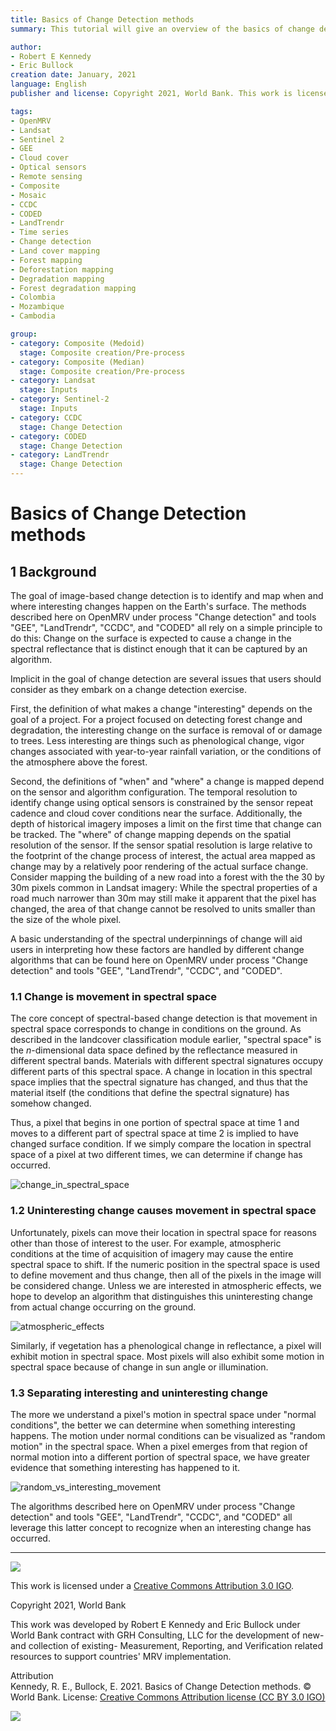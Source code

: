 ```yaml
---
title: Basics of Change Detection methods
summary: This tutorial will give an overview of the basics of change detection methods, and introduce three different algorithms (LandTrendr, CCDC, and CODED) for monitoring landscape changes. There are in-depth tutorials here on OpenMRV under process "Change detection" for all three of these algorithms if you want to know more or to try landcover change detection yourself. 

author:
- Robert E Kennedy
- Eric Bullock
creation date: January, 2021
language: English
publisher and license: Copyright 2021, World Bank. This work is licensed under a Creative Commons Attribution 3.0 IGO

tags:
- OpenMRV
- Landsat
- Sentinel 2
- GEE
- Cloud cover
- Optical sensors
- Remote sensing
- Composite
- Mosaic
- CCDC
- CODED
- LandTrendr
- Time series
- Change detection
- Land cover mapping
- Forest mapping
- Deforestation mapping
- Degradation mapping
- Forest degradation mapping
- Colombia
- Mozambique
- Cambodia

group:
- category: Composite (Medoid)
  stage: Composite creation/Pre-process
- category: Composite (Median)
  stage: Composite creation/Pre-process
- category: Landsat
  stage: Inputs
- category: Sentinel-2
  stage: Inputs
- category: CCDC
  stage: Change Detection
- category: CODED
  stage: Change Detection
- category: LandTrendr
  stage: Change Detection
---
```


# Basics of Change Detection methods

## 1 Background

The goal of image-based change detection is to identify and map when and where interesting changes happen on the Earth's surface. The methods described here on OpenMRV under process "Change detection" and tools "GEE", "LandTrendr", "CCDC", and "CODED" all rely on a simple principle to do this: Change on the surface is expected to cause a change in the spectral reflectance that is distinct enough that it can be captured by an algorithm. 

Implicit in the goal of change detection are several issues that users should consider as they embark on a change detection exercise.  

First, the definition of what makes a change "interesting" depends on the goal of a project. For a project focused on detecting forest change and degradation, the interesting change on the surface is removal of or damage to trees. Less interesting are things such as phenological change, vigor changes associated with year-to-year rainfall variation, or the conditions of the atmosphere above the forest.  

Second, the definitions of "when" and "where" a change is mapped depend on the sensor and algorithm configuration. The temporal resolution to identify change using optical sensors is constrained by the sensor repeat cadence and cloud cover conditions near the surface. Additionally, the depth of historical imagery imposes a limit on the first time that change can be tracked. The "where" of change mapping depends on the spatial resolution of the sensor. If the sensor spatial resolution is large relative to the footprint of the change process of interest, the actual area mapped as change may by a relatively poor rendering of the actual surface change. Consider mapping the building of a new road into a forest with the the 30 by 30m pixels common in Landsat imagery:  While the spectral properties of a road much narrower than 30m may still make it apparent that the pixel has changed, the area of that change cannot be resolved to units smaller than the size of the whole pixel.  

A basic understanding of the spectral underpinnings of change will aid users in interpreting how these factors are handled by different change algorithms that can be found here on OpenMRV under process "Change detection" and tools "GEE", "LandTrendr", "CCDC", and "CODED". 

### 1.1  Change is movement in spectral space

The core concept of spectral-based change detection is that movement in spectral space corresponds to change in conditions on the ground. As described in the landcover classification module earlier, "spectral space" is the *n*-dimensional data space defined by the reflectance measured in different spectral bands. Materials with different spectral signatures occupy different parts of this spectral space. A change in location in this spectral space implies that the spectral signature has changed, and thus that the material itself (the conditions that define the spectral signature) has somehow changed.  

Thus, a pixel that begins in one portion of spectral space at time 1 and moves to a different part of spectral space at time 2 is implied to have changed surface condition. If we simply compare the location in spectral space of a pixel at two different times, we can determine if change has occurred. 

![change_in_spectral_space](./figures/intro/change_in_spectral_space.png)

### 1.2 Uninteresting change causes movement in spectral space

Unfortunately, pixels can move their location in spectral space for reasons other than those of interest to the user. For example, atmospheric conditions at the time of acquisition of imagery may cause the entire spectral space to shift. If the numeric position in the spectral space is used to define movement and thus change, then all of the pixels in the image will be considered change.  Unless we are interested in atmospheric effects, we hope to develop an algorithm that distinguishes this uninteresting change from actual change occurring on the ground. 



![atmospheric_effects](./figures/intro/atmospheric_effects.png)

Similarly, if vegetation has a phenological change in reflectance, a pixel will exhibit motion in spectral space. Most pixels will also exhibit some motion in spectral space because of change in sun angle or illumination.  

### 1.3 Separating interesting and uninteresting change

The more we understand a pixel's motion in spectral space under "normal conditions", the better we can determine when something interesting happens.  The motion under normal conditions can be visualized as "random motion" in the spectral space. When a pixel emerges from that region of normal motion into a different portion of spectral space, we have greater evidence that something interesting has happened to it. 

![random_vs_interesting_movement](./figures/intro/random_vs_interesting_movement.png)

The algorithms described here on OpenMRV under process "Change detection" and tools "GEE", "LandTrendr", "CCDC", and "CODED" all leverage this latter concept to recognize when an interesting change has occurred.

-----

![](figures/cc.png)  

This work is licensed under a [Creative Commons Attribution 3.0 IGO](https://creativecommons.org/licenses/by/3.0/igo/).

Copyright 2021, World Bank

This work was developed by Robert E Kennedy and Eric Bullock under World Bank contract with GRH Consulting, LLC for the development of new- and collection of existing- Measurement, Reporting, and Verification related resources to support countries' MRV implementation.

Attribution  
Kennedy, R. E., Bullock, E. 2021. Basics of Change Detection methods. © World Bank. License: [Creative Commons Attribution license (CC BY 3.0 IGO)](http://creativecommons.org/licenses/by/3.0/igo/)

![](figures/wb_fcfc_gfoi.png)
